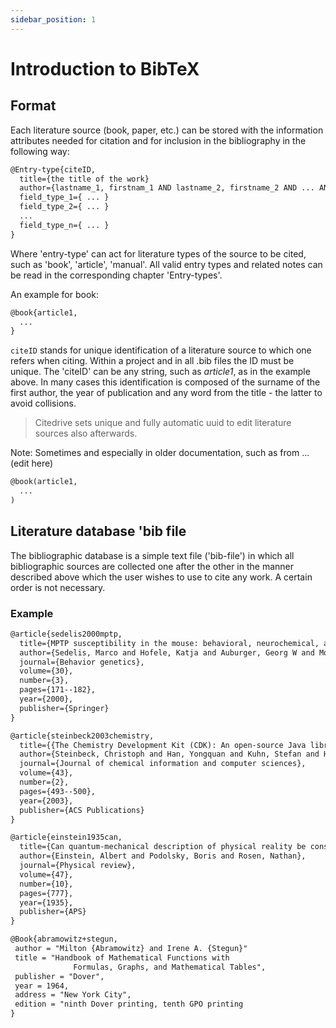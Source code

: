 ```yaml
---
sidebar_position: 1
---
```


# Introduction to BibTeX

## Format

Each literature source (book, paper, etc.) can be stored with the information attributes needed for citation and for inclusion in the bibliography in the following way:

```tex
@Entry-type{citeID,
  title={the title of the work}
  author={lastname_1, firstnam_1 AND lastname_2, firstname_2 AND ... AND lastname_n, firstname_n}
  field_type_1={ ... }
  field_type_2={ ... }
  ...
  field_type_n={ ... }
}
```

Where 'entry-type' can act for literature types of the source to be cited, such as 'book', 'article', 'manual'. All valid entry types and related notes can be read in the corresponding chapter 'Entry-types'.

An example for book:
```tex
@book{article1,
  ...
}
```
`citeID` stands for unique identification of a literature source to which one refers when citing. Within a project and in all .bib files the ID must be unique.
The 'citeID' can be any string, such as *article1*, as in the example above. In many cases this identification is composed of the surname of the first author, the year of publication and any word from the title - the latter to avoid collisions.

> Citedrive sets unique and fully automatic uuid to edit literature sources also afterwards.

Note: Sometimes and especially in older documentation, such as from ... (edit here)


```tex
@book(article1,
  ...
)
```

## Literature database 'bib file

The bibliographic database is a simple text file ('bib-file') in which all bibliographic sources are collected one after the other in the manner described above which the user wishes to use to cite any work. A certain order is not necessary.

### Example

```tex
@article{sedelis2000mptp,
  title={MPTP susceptibility in the mouse: behavioral, neurochemical, and histological analysis of gender and strain differences},
  author={Sedelis, Marco and Hofele, Katja and Auburger, Georg W and Morgan, Sarah and Huston, Joseph P and Schwarting, Rainer KW},
  journal={Behavior genetics},
  volume={30},
  number={3},
  pages={171--182},
  year={2000},
  publisher={Springer}
}

@article{steinbeck2003chemistry,
  title={{The Chemistry Development Kit (CDK): An open-source Java library for chemo-and bioinformatics},
  author={Steinbeck, Christoph and Han, Yongquan and Kuhn, Stefan and Horlacher, Oliver and Luttmann, Edgar and Willighagen, Egon},
  journal={Journal of chemical information and computer sciences},
  volume={43},
  number={2},
  pages={493--500},
  year={2003},
  publisher={ACS Publications}
}

@article{einstein1935can,
  title={Can quantum-mechanical description of physical reality be considered complete?},
  author={Einstein, Albert and Podolsky, Boris and Rosen, Nathan},
  journal={Physical review},
  volume={47},
  number={10},
  pages={777},
  year={1935},
  publisher={APS}
}

@Book{abramowitz+stegun,
 author = "Milton {Abramowitz} and Irene A. {Stegun}"
 title = "Handbook of Mathematical Functions with
              Formulas, Graphs, and Mathematical Tables",
 publisher = "Dover",
 year = 1964,
 address = "New York City",
 edition = "ninth Dover printing, tenth GPO printing
}

```
